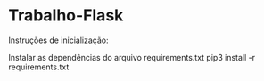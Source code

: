 # Trabalho-Flask

Instruções de inicialização:

Instalar as dependências do arquivo requirements.txt
pip3 install -r requirements.txt

